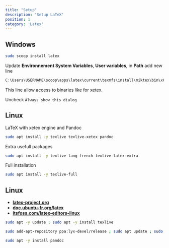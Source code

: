 ```yaml
---
title: "Setup"
description: 'Setup LaTeX'
position: 1
category: 'Latex'
---
```


## Windows

```bash
sudo scoop install latex
```

Update **Environnement System Variables**, **User variables**, in **Path** add new line

```ps1
C:\Users\USERNAME\scoop\apps\latex\current\texmfs\install\miktex\bin\x64
```

This line allow access to binaries like for xetex.

Uncheck `Always show this dialog`

## Linux

LaTeX with xetex engine and Pandoc

```bash
sudo apt install -y texlive texlive-xetex pandoc
```

Extra usefull packages

```bash
sudo apt install -y texlive-lang-french texlive-latex-extra
```

Full installation

```bash
sudo apt install -y texlive-full
```

## Linux

- [**latex-project.org**](https://www.latex-project.org)
- [**doc.ubuntu-fr.org/latex**](https://doc.ubuntu-fr.org/latex)
- [**itsfoss.com/latex-editors-linux**](https://itsfoss.com/latex-editors-linux)

```bash
sudo apt -y update ; sudo apt -y install texlive
```

```bash
sudo add-apt-repository ppa:lyx-devel/release ; sudo apt update ; sudo apt -y install lyx
```

```bash
sudo apt -y install pandoc
```

